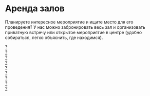 # Аренда залов

Планируете интересное мероприятие и ищите место для его проведения? У нас можно забронировать весь зал и организовать приватную встречу или открытое мероприятие в центре (удобно собираться, легко объяснить, где находимся).

<div class="row">
  <div class="col-sm-4">
    <a href="#" class="thumbnail">
      <img src="http://placehold.it/450x350" class="img-responsive" alt="">
      <div class="caption text-center">
        ?
      </div>
    </a>
  </div>
  <div class="col-sm-4">
    <a href="#" class="thumbnail">
      <img src="http://placehold.it/450x350" class="img-responsive" alt="">
      <div class="caption text-center">
        ?
      </div>
    </a>
  </div>
  <div class="col-sm-4">
    <a href="#" class="thumbnail">
      <img src="http://placehold.it/450x350" class="img-responsive" alt="">
      <div class="caption text-center">
        ?
      </div>
    </a>
  </div>
  <div class="col-sm-4">
    <a href="#" class="thumbnail">
      <img src="http://placehold.it/450x350" class="img-responsive" alt="">
      <div class="caption text-center">
        ?
      </div>
    </a>
  </div>
  <div class="col-sm-4">
    <a href="#" class="thumbnail">
      <img src="http://placehold.it/450x350" class="img-responsive" alt="">
      <div class="caption text-center">
        ?
      </div>
    </a>
  </div>
  <div class="col-sm-4">
    <a href="#" class="thumbnail">
      <img src="http://placehold.it/450x350" class="img-responsive" alt="">
      <div class="caption text-center">
        ?
      </div>
    </a>
  </div>
  <div class="col-sm-4">
    <a href="#" class="thumbnail">
      <img src="http://placehold.it/450x350" class="img-responsive" alt="">
      <div class="caption text-center">
        ?
      </div>
    </a>
  </div>
  <div class="col-sm-4">
    <a href="#" class="thumbnail">
      <img src="http://placehold.it/450x350" class="img-responsive" alt="">
      <div class="caption text-center">
        ?
      </div>
    </a>
  </div>
  <div class="col-sm-4">
    <a href="#" class="thumbnail">
      <img src="http://placehold.it/450x350" class="img-responsive" alt="">
      <div class="caption text-center">
        ?
      </div>
    </a>
  </div>
</div>